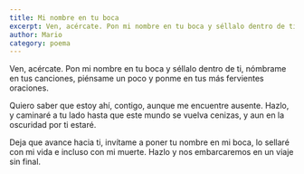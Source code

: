 ```yaml
---
title: Mi nombre en tu boca
excerpt: Ven, acércate. Pon mi nombre en tu boca y séllalo dentro de ti, nómbrame en tus canciones, piénsame un poco y ponme en tus más fervientes oraciones.
author: Mario
category: poema
---
```


Ven, acércate. Pon mi nombre en tu boca y séllalo dentro de ti, nómbrame en tus canciones, piénsame un poco y ponme en tus más fervientes oraciones. 

Quiero saber que estoy ahí, contigo, aunque me encuentre ausente. Hazlo, y caminaré a tu lado hasta que este mundo se vuelva cenizas, y aun en la oscuridad por ti estaré. 

Deja que avance hacia ti, invítame a poner tu nombre en mi boca, lo sellaré con mi vida e incluso con mi muerte. Hazlo y nos embarcaremos en un viaje sin final.

